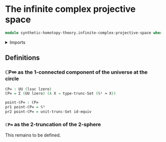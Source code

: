 # The infinite complex projective space

```agda
module synthetic-homotopy-theory.infinite-complex-projective-space where
```

<details><summary>Imports</summary>

```agda
open import foundation.dependent-pair-types
open import foundation.equivalences
open import foundation.set-truncations
open import foundation.universe-levels

open import synthetic-homotopy-theory.circle
```

</details>

## Definitions

### ℂP∞ as the 1-connected component of the universe at the circle

```agda
ℂP∞ : UU (lsuc lzero)
ℂP∞ = Σ (UU lzero) (λ X → type-trunc-Set (𝕊¹ ≃ X))

point-ℂP∞ : ℂP∞
pr1 point-ℂP∞ = 𝕊¹
pr2 point-ℂP∞ = unit-trunc-Set id-equiv
```

### `ℂP∞` as the 2-truncation of the 2-sphere

This remains to be defined.
